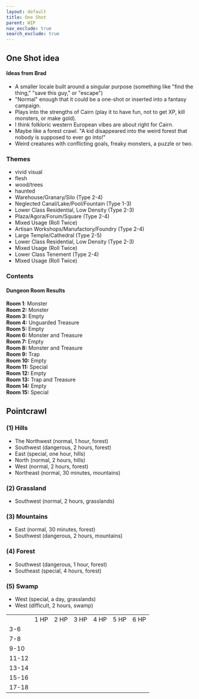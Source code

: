 ```yaml
---
layout: default
title: One Shot
parent: WIP
nav_exclude: true
search_exclude: true
---
```


## One Shot idea
#### Ideas from Brad
- A smaller locale built around a singular purpose (something like "find the thing," "save this guy," or "escape")
- "Normal" enough that it could be a one-shot or inserted into a fantasy campaign.
- Plays into the strengths of Cairn (play it to have fun, not to get XP, kill monsters, or make gold).
- I think folkloric western European vibes are about right for Cairn.
- Maybe like a forest crawl. "A kid disappeared into the weird forest that nobody is supposed to ever go into!"
- Weird creatures with conflicting goals, freaky monsters, a puzzle or two.

### Themes
- vivid visual
- flesh
- wood/trees
- haunted
- Warehouse/Granary/Silo (Type 2-4)
- Neglected Canal/Lake/Pool/Fountain (Type 1-3)
- Lower Class Residential, Low Density (Type 2-3)
- Plaza/Agora/Forum/Square (Type 2-4)
- Mixed Usage (Roll Twice)
- Artisan Workshops/Manufactory/Foundry (Type 2-4)
- Large Temple/Cathedral (Type 2-5)
- Lower Class Residential, Low Density (Type 2-3)
- Mixed Usage (Roll Twice)
- Lower Class Tenement (Type 2-4)
- Mixed Usage (Roll Twice)

### Contents

#### Dungeon Room Results
**Room 1**: Monster  
**Room 2:** Monster  
**Room 3:** Empty  
**Room 4:** Unguarded Treasure  
**Room 5:** Empty  
**Room 6:** Monster and Treasure  
**Room 7:** Empty  
**Room 8:** Monster and Treasure  
**Room 9:** Trap  
**Room 10:** Empty  
**Room 11:** Special  
**Room 12:** Empty  
**Room 13:** Trap and Treasure  
**Room 14:** Empty  
**Room 15:** Special  

## Pointcrawl

### (1) Hills
- The Northwest (normal, 1 hour, forest)
- Southwest (dangerous, 2 hours, forest)
- East (special, one hour, hills)
- North (normal, 2 hours, hills)
- West (normal, 2 hours, forest)
- Northeast (normal, 30 minutes, mountains)

### (2) Grassland
- Southwest (normal, 2 hours, grasslands)

### (3) Mountains
- East (normal, 30 minutes, forest)
- Southwest (dangerous, 2 hours, mountains)

### (4) Forest
- Southwest (dangerous, 1 hour, forest)
- Southeast (special, 4 hours, forest)

### (5) Swamp
- West (special, a day, grasslands)
- West (difficult, 2 hours, swamp)

|       |      |      |      |      |      |      |
|-------|------|------|------|------|------|------|
|       | 1 HP | 2 HP | 3 HP | 4 HP | 5 HP | 6 HP |
| 3-6   |      |      |      |      |      |      |
| 7-8   |      |      |      |      |      |      |
| 9-10  |      |      |      |      |      |      |
| 11-12 |      |      |      |      |      |      |
| 13-14 |      |      |      |      |      |      |
| 15-16 |      |      |      |      |      |      |
| 17-18 |      |      |      |      |      |      |
